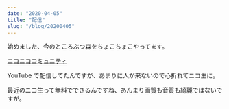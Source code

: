 ```yaml
---
date: "2020-04-05"
title: "配信"
slug: "/blog/20200405"
---
```


始めました、今のところぶつ森をちょこちょこやってます。

[ニコニココミュニティ](https://com.nicovideo.jp/community/co4686164)

YouTube で配信してたんですが、あまりに人が来ないので心折れてニコ生に。

最近のニコ生って無料でできるんですね、あんまり画質も音質も綺麗ではないですが。
